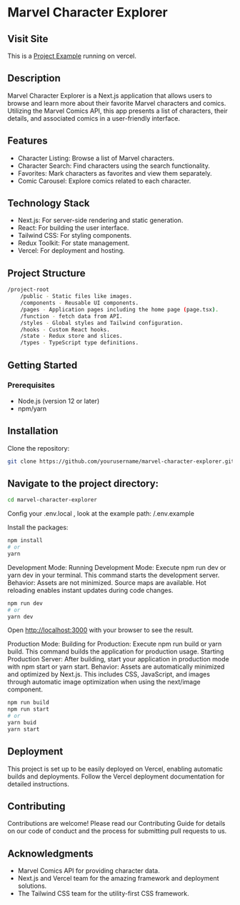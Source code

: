 # Marvel Character Explorer

## Visit Site

This is a [Project Example](https://marvelous-explorer.vercel.app/) running on vercel.

## Description

Marvel Character Explorer is a Next.js application that allows users to browse and learn more about their favorite Marvel characters and comics. Utilizing the Marvel Comics API, this app presents a list of characters, their details, and associated comics in a user-friendly interface.

## Features

- Character Listing: Browse a list of Marvel characters.
- Character Search: Find characters using the search functionality.
- Favorites: Mark characters as favorites and view them separately.
- Comic Carousel: Explore comics related to each character.

## Technology Stack

- Next.js: For server-side rendering and static generation.
- React: For building the user interface.
- Tailwind CSS: For styling components.
- Redux Toolkit: For state management.
- Vercel: For deployment and hosting.

## Project Structure

```bash
/project-root
    /public - Static files like images.
    /components - Reusable UI components.
    /pages - Application pages including the home page (page.tsx).
    /function - fetch data from API.
    /styles - Global styles and Tailwind configuration.
    /hooks - Custom React hooks.
    /state - Redux store and slices.
    /types - TypeScript type definitions.
```

## Getting Started

### Prerequisites

- Node.js (version 12 or later)
- npm/yarn

## Installation

Clone the repository:

```bash
git clone https://github.com/yourusername/marvel-character-explorer.git
```

## Navigate to the project directory:

```bash
cd marvel-character-explorer
```

Config your .env.local , look at the example path: /.env.example

Install the packages:

```bash
npm install
# or
yarn
```

Development Mode:
Running Development Mode: Execute npm run dev or yarn dev in your terminal. This command starts the development server.
Behavior: Assets are not minimized. Source maps are available. Hot reloading enables instant updates during code changes.

```bash
npm run dev
# or
yarn dev
```

Open [http://localhost:3000](http://localhost:3000) with your browser to see the result.

Production Mode:
Building for Production: Execute npm run build or yarn build. This command builds the application for production usage.
Starting Production Server: After building, start your application in production mode with npm start or yarn start.
Behavior: Assets are automatically minimized and optimized by Next.js. This includes CSS, JavaScript, and images through automatic image optimization when using the next/image component.

```bash
npm run build
npm run start
# or
yarn buid
yarn start
```

## Deployment

This project is set up to be easily deployed on Vercel, enabling automatic builds and deployments. Follow the Vercel deployment documentation for detailed instructions.

## Contributing

Contributions are welcome! Please read our Contributing Guide for details on our code of conduct and the process for submitting pull requests to us.

## Acknowledgments

- Marvel Comics API for providing character data.
- Next.js and Vercel team for the amazing framework and deployment solutions.
- The Tailwind CSS team for the utility-first CSS framework.
